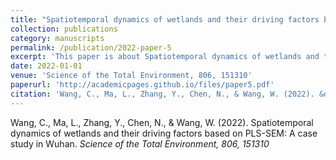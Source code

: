 ```yaml
---
title: "Spatiotemporal dynamics of wetlands and their driving factors based on PLS-SEM: A case study in Wuhan"
collection: publications
category: manuscripts
permalink: /publication/2022-paper-5
excerpt: 'This paper is about Spatiotemporal dynamics of wetlands and their driving factors based on PLS-SEM: A case study in Wuhan.'
date: 2022-01-01
venue: 'Science of the Total Environment, 806, 151310'
paperurl: 'http://academicpages.github.io/files/paper5.pdf'
citation: 'Wang, C., Ma, L., Zhang, Y., Chen, N., & Wang, W. (2022). &quot;Spatiotemporal dynamics of wetlands and their driving factors based on PLS-SEM: A case study in Wuhan&quot; <i>Science of the Total Environment, 806, 151310</i>'
---
```


Wang, C., Ma, L., Zhang, Y., Chen, N., & Wang, W. (2022). Spatiotemporal dynamics of wetlands and their driving factors based on PLS-SEM: A case study in Wuhan. <i>Science of the Total Environment, 806, 151310</i>

